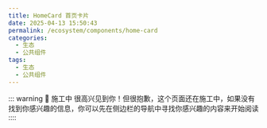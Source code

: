 ```yaml
---
title: HomeCard 首页卡片
date: 2025-04-13 15:50:43
permalink: /ecosystem/components/home-card
categories:
  - 生态
  - 公共组件
tags:
  - 生态
  - 公共组件
---
```


::: warning 🚧 施工中
很高兴见到你！但很抱歉，这个页面还在施工中，如果没有找到你感兴趣的信息，你可以先在侧边栏的导航中寻找你感兴趣的内容来开始阅读
::::
